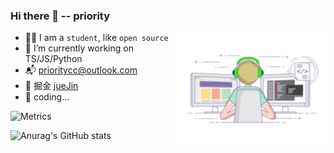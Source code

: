 ### Hi there 👋  -- priority

<img src="./coding.gif" width="240"  align="right">


  - 🐱‍👓 I am a `student`, like `open source`
  - 🔭 I’m currently working on TS/JS/Python
  - 📬 prioritycc@outlook.com
  - 🥽 掘金 [jueJin](https://juejin.cn/user/3466114142048472)
  - 🤔 coding... 

![Metrics](https://metrics.lecoq.io/priority3?template=classic&base.repositories=0&base.metadata=0&isocalendar=1&lines=1&base=header%2C%20activity%2C%20community%2C%20repositories%2C%20metadata&base.indepth=false&base.hireable=false&base.skip=false&isocalendar=false&isocalendar.duration=half-year&lines=false&lines.sections=base&lines.repositories.limit=4&lines.history.limit=1&config.timezone=Asia%2FShanghai&config.display=large)

![Anurag's GitHub stats](https://github-readme-stats.vercel.app/api?username=priority3&show_icons=true&theme=flag-india)

